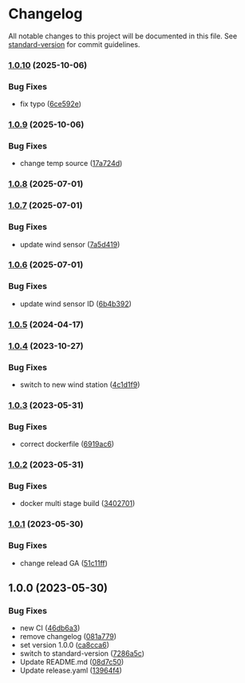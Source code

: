 # Changelog

All notable changes to this project will be documented in this file. See [standard-version](https://github.com/conventional-changelog/standard-version) for commit guidelines.

### [1.0.10](https://github.com/apider-coding/mqtt-to-blynk-weather/compare/v1.0.9...v1.0.10) (2025-10-06)


### Bug Fixes

* fix typo ([6ce592e](https://github.com/apider-coding/mqtt-to-blynk-weather/commit/6ce592ed6a06f0a9a9998f0ef83701175b8d531f))

### [1.0.9](https://github.com/apider-coding/mqtt-to-blynk-weather/compare/v1.0.8...v1.0.9) (2025-10-06)


### Bug Fixes

* change temp source ([17a724d](https://github.com/apider-coding/mqtt-to-blynk-weather/commit/17a724d3d67c85dd1539c8c2e2e4e6709b1ce8b0))

### [1.0.8](https://github.com/apider-coding/mqtt-to-blynk-weather/compare/v1.0.7...v1.0.8) (2025-07-01)

### [1.0.7](https://github.com/apider-coding/mqtt-to-blynk-weather/compare/v1.0.6...v1.0.7) (2025-07-01)


### Bug Fixes

* update wind sensor ([7a5d419](https://github.com/apider-coding/mqtt-to-blynk-weather/commit/7a5d4199bda4238c42bf60a48e0f2c2d4aa1d049))

### [1.0.6](https://github.com/apider-coding/mqtt-to-blynk-weather/compare/v1.0.5...v1.0.6) (2025-07-01)


### Bug Fixes

* update wind sensor ID ([6b4b392](https://github.com/apider-coding/mqtt-to-blynk-weather/commit/6b4b39214c2c2767f01e1d15fd83434c8e010b64))

### [1.0.5](https://github.com/apider-coding/mqtt-to-blynk-weather/compare/v1.0.4...v1.0.5) (2024-04-17)

### [1.0.4](https://github.com/apider-coding/mqtt-to-blynk-weather/compare/v1.0.3...v1.0.4) (2023-10-27)


### Bug Fixes

* switch to new wind station ([4c1d1f9](https://github.com/apider-coding/mqtt-to-blynk-weather/commit/4c1d1f9d3fa85f9f261e0740f1885fb00cc476f4))

### [1.0.3](https://github.com/apider-coding/mqtt-to-blynk-weather/compare/v1.0.2...v1.0.3) (2023-05-31)


### Bug Fixes

* correct dockerfile ([6919ac6](https://github.com/apider-coding/mqtt-to-blynk-weather/commit/6919ac648fa1231edf1b194dc628a20b25c132fb))

### [1.0.2](https://github.com/apider-coding/mqtt-to-blynk-weather/compare/v1.0.1...v1.0.2) (2023-05-31)


### Bug Fixes

* docker multi stage build ([3402701](https://github.com/apider-coding/mqtt-to-blynk-weather/commit/34027018f31c01d10db1a73e98113bc6b5f48230))

### [1.0.1](https://github.com/apider-coding/mqtt-to-blynk-weather/compare/v1.0.0...v1.0.1) (2023-05-30)


### Bug Fixes

* change relead GA ([51c11ff](https://github.com/apider-coding/mqtt-to-blynk-weather/commit/51c11fffa183b2f57b2c375ce2241307a4d5793d))

## 1.0.0 (2023-05-30)


### Bug Fixes

* new CI ([46db6a3](https://github.com/apider-coding/mqtt-to-blynk-weather/commit/46db6a30e893714ad59f18eec535cb8691e67d00))
* remove changelog ([081a779](https://github.com/apider-coding/mqtt-to-blynk-weather/commit/081a779ad7707d7f1deaf94c30210902c55e5ce3))
* set version 1.0.0 ([ca8cca6](https://github.com/apider-coding/mqtt-to-blynk-weather/commit/ca8cca667c05a5eda2be2959bae5565360dd03bf))
* switch to standard-version ([7286a5c](https://github.com/apider-coding/mqtt-to-blynk-weather/commit/7286a5cc29e053c4da6212d3739d1a8f1261420b))
* Update README.md ([08d7c50](https://github.com/apider-coding/mqtt-to-blynk-weather/commit/08d7c504ba6b8f5356878c7f539d13ba1e62eabd))
* Update release.yaml ([13964f4](https://github.com/apider-coding/mqtt-to-blynk-weather/commit/13964f4315ceff6b833ebf2728203c5077744a88))
